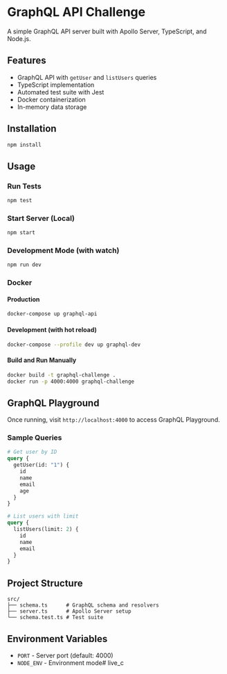 # GraphQL API Challenge

A simple GraphQL API server built with Apollo Server, TypeScript, and Node.js.

## Features

- GraphQL API with `getUser` and `listUsers` queries
- TypeScript implementation
- Automated test suite with Jest
- Docker containerization
- In-memory data storage

## Installation

```bash
npm install
```

## Usage

### Run Tests
```bash
npm test
```

### Start Server (Local)
```bash
npm start
```

### Development Mode (with watch)
```bash
npm run dev
```

### Docker

#### Production
```bash
docker-compose up graphql-api
```

#### Development (with hot reload)
```bash
docker-compose --profile dev up graphql-dev
```

#### Build and Run Manually
```bash
docker build -t graphql-challenge .
docker run -p 4000:4000 graphql-challenge
```

## GraphQL Playground

Once running, visit `http://localhost:4000` to access GraphQL Playground.

### Sample Queries

```graphql
# Get user by ID
query {
  getUser(id: "1") {
    id
    name
    email
    age
  }
}

# List users with limit
query {
  listUsers(limit: 2) {
    id
    name
    email
  }
}
```

## Project Structure

```
src/
├── schema.ts      # GraphQL schema and resolvers
├── server.ts      # Apollo Server setup
└── schema.test.ts # Test suite
```

## Environment Variables

- `PORT` - Server port (default: 4000)
- `NODE_ENV` - Environment mode# live_c
